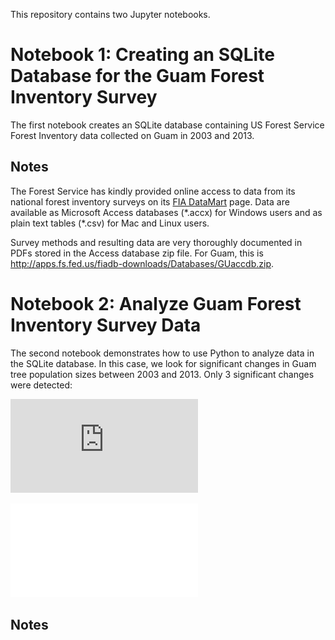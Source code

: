 This repository contains two Jupyter notebooks. 

# Notebook 1: Creating an SQLite Database for the Guam Forest Inventory Survey

The first notebook creates an SQLite database containing US Forest Service Forest Inventory data collected on Guam in 2003 and 2013.

## Notes

The Forest Service has kindly provided online access to data from its national forest inventory surveys on its [FIA DataMart](http://apps.fs.fed.us/fiadb-downloads/datamart.html) page. Data are available as Microsoft Access databases (\*.accx) for Windows users and as plain text tables (\*.csv) for Mac and Linux users.

Survey methods and resulting data are very thoroughly documented in PDFs stored in the Access database zip file. For Guam, this is <http://apps.fs.fed.us/fiadb-downloads/Databases/GUaccdb.zip>. 

# Notebook 2: Analyze Guam Forest Inventory Survey Data

The second notebook demonstrates how to use Python to analyze data in the SQLite database.  In this case, we look for significant changes in Guam tree population sizes between 2003 and 2013. Only 3 significant changes were detected:

![](https://github.com/aubreymoore/SQLite-database-for-Guam-Forest-Inventory/blob/master/plot.pdf)


![](plot.pdf)




## Notes



